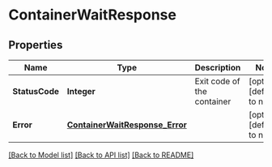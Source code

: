 # ContainerWaitResponse
## Properties

| Name | Type | Description | Notes |
|------------ | ------------- | ------------- | -------------|
| **StatusCode** | **Integer** | Exit code of the container | [optional] [default to null] |
| **Error** | [**ContainerWaitResponse_Error**](ContainerWaitResponse_Error.md) |  | [optional] [default to null] |

[[Back to Model list]](../README.md#documentation-for-models) [[Back to API list]](../README.md#documentation-for-api-endpoints) [[Back to README]](../README.md)

